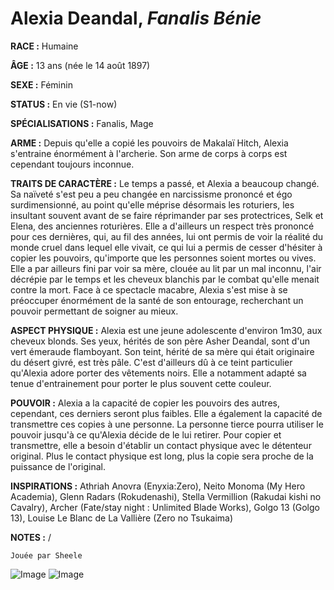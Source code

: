 # Alexia Deandal, *Fanalis Bénie*

**RACE :** Humaine

**ÂGE :** 13 ans (née le 14 août 1897)

**SEXE :** Féminin

**STATUS :** En vie (S1-now)

**SPÉCIALISATIONS :** Fanalis, Mage

**ARME :** Depuis qu'elle a copié les pouvoirs de Makalaï Hitch, Alexia s'entraine énormément à l'archerie. Son arme de corps à corps est cependant toujours inconnue.

**TRAITS DE CARACTÈRE :** Le temps a passé, et Alexia a beaucoup changé. Sa naïveté s'est peu a peu changée en narcissisme prononcé et égo surdimensionné, au point qu'elle méprise désormais les roturiers, les insultant souvent avant de se faire réprimander par ses protectrices, Selk et Elena, des anciennes roturières. Elle a d'ailleurs un respect très prononcé pour ces dernières, qui, au fil des années, lui ont permis de voir la réalité du monde cruel dans lequel elle vivait, ce qui lui a permis de cesser d'hésiter à copier les pouvoirs, qu'importe que les personnes soient mortes ou vives. Elle a par ailleurs fini par voir sa mère, clouée au lit par un mal inconnu, l'air décrépie par le temps et les cheveux blanchis par le combat qu'elle menait contre la mort. Face à ce spectacle macabre, Alexia s'est mise à se préoccuper énormément de la santé de son entourage, recherchant un pouvoir permettant de soigner au mieux.

**ASPECT PHYSIQUE :** Alexia est une jeune adolescente d'environ 1m30, aux cheveux blonds. Ses yeux, hérités de son père Asher Deandal, sont d'un vert émeraude flamboyant. Son teint, hérité de sa mère qui était originaire du désert givré, est très pâle. C'est d'ailleurs dû à ce teint particulier qu'Alexia adore porter des vêtements noirs. Elle a notamment adapté sa tenue d'entrainement pour porter le plus souvent cette couleur.

**POUVOIR :** Alexia a la capacité de copier les pouvoirs des autres, cependant, ces derniers seront plus faibles. Elle a également la capacité de transmettre ces copies à une personne. La personne tierce pourra utiliser le pouvoir jusqu'à ce qu'Alexia décide de le lui retirer.
Pour copier et transmettre, elle a besoin d'établir un contact physique avec le détenteur original. Plus le contact physique est long, plus la copie sera proche de la puissance de l'original.

**INSPIRATIONS :** Athriah Anovra (Enyxia:Zero), Neito Monoma (My Hero Academia), Glenn Radars (Rokudenashi), Stella Vermillion (Rakudai kishi no Cavalry), Archer (Fate/stay night : Unlimited Blade Works), Golgo 13 (Golgo 13), Louise Le Blanc de La Vallière (Zero no Tsukaima)

**NOTES :** /

`Jouée par Sheele`

![Image](https://data.enyxia.fr/images/characters/enyxiazero/alexia.jpg)
![Image](https://data.enyxia.fr/images/characters/enyxiazero/alexiachild.jpg)
